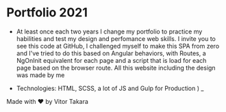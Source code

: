 # Portfolio 2021

* At least once each two years I change my portfolio to practice my habilities and test my design and perfomance web skills. I invite you to see this code at GitHub, I challenged myself to make this SPA from zero and I've tried to do this based on Angular behaviors, with Routes, a NgOnInit equivalent for each page and a script that is load for each page based on the browser route. All this website including the design was made by me 

* Technologies: HTML, SCSS, a lot of JS and Gulp for Production ) _

Made with ♥ by Vitor Takara